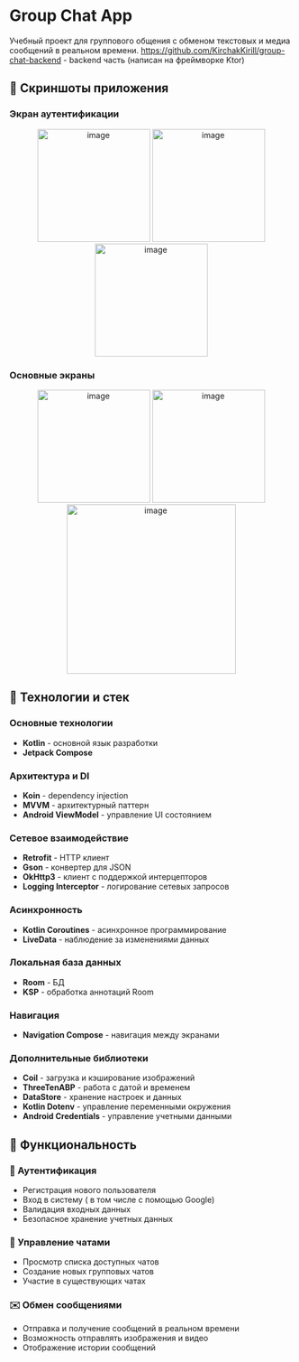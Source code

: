 # Group Chat App

Учебный проект для группового общения с обменом текстовых  и медиа  сообщений в реальном времени.
https://github.com/KirchakKirill/group-chat-backend - backend часть (написан на фреймворке Ktor)

## 📱 Скриншоты приложения

### Экран аутентификации
<p align="center">
  <img width="200" alt="image" src="https://github.com/user-attachments/assets/4b55a3a6-35f8-4942-81c6-7b0290933106" />
  <img width="200" alt="image" src="https://github.com/user-attachments/assets/55ad68dc-755a-4c88-8262-7909dd453694" />
  <img width="200" alt="image" src="https://github.com/user-attachments/assets/01a82f4b-b277-483c-9e40-646d22c824db" />
</p>

### Основные экраны
<p align="center">
  <img width="200"  alt="image" src="https://github.com/user-attachments/assets/6a7fb30f-88b1-4ed6-88e4-f85b2729ea97" />
  <img width="200" alt="image" src="https://github.com/user-attachments/assets/a15dcce7-45a0-442b-a72a-f74a5a112a6a" />
  <img width="300"  alt="image" src="https://github.com/user-attachments/assets/fd11f8d5-ad40-4cd5-93f3-6634dd468219" />
</p>

## 🚀 Технологии и стек

### Основные технологии
- **Kotlin** - основной язык разработки
- **Jetpack Compose** 

### Архитектура и DI
- **Koin** - dependency injection
- **MVVM** - архитектурный паттерн
- **Android ViewModel** - управление UI состоянием

### Сетевое взаимодействие
- **Retrofit** - HTTP клиент
- **Gson** - конвертер для JSON
- **OkHttp3** - клиент с поддержкой интерцепторов
- **Logging Interceptor** - логирование сетевых запросов

### Асинхронность
- **Kotlin Coroutines** - асинхронное программирование
- **LiveData** - наблюдение за изменениями данных

### Локальная база данных
- **Room** - БД
- **KSP** - обработка аннотаций Room

### Навигация
- **Navigation Compose** - навигация между экранами

### Дополнительные библиотеки
- **Coil** - загрузка и кэширование изображений
- **ThreeTenABP** - работа с датой и временем
- **DataStore** - хранение настроек и данных
- **Kotlin Dotenv** - управление переменными окружения
- **Android Credentials** - управление учетными данными

## 🎯 Функциональность

### 🔐 Аутентификация
- Регистрация нового пользователя
- Вход в систему ( в том числе с помощью Google)
- Валидация входных данных
- Безопасное хранение учетных данных

### 💬 Управление чатами
- Просмотр списка доступных чатов
- Создание новых групповых чатов
- Участие в существующих чатах

### ✉️ Обмен сообщениями
- Отправка и получение сообщений в реальном времени
- Возможность отправлять изображения и видео
- Отображение истории сообщений
